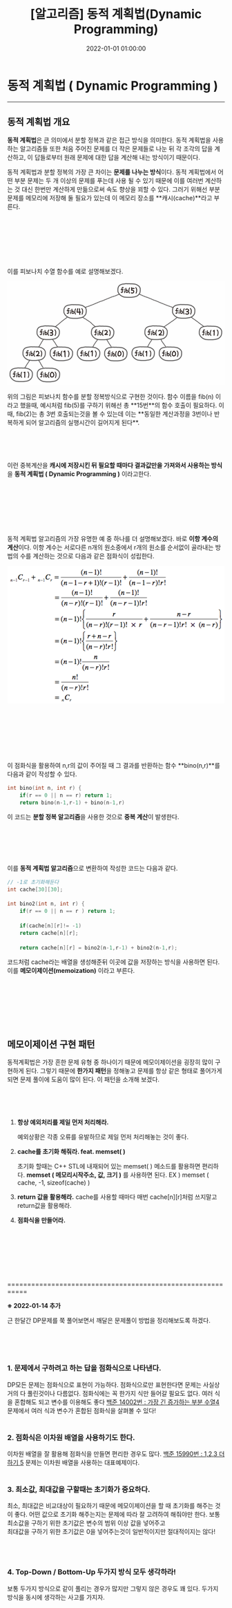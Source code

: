﻿---
title: "[알고리즘] 동적 계획법(Dynamic Programming) "
date: 2022-01-01 01:00:00
categories:
- Algorithm
tags:
- 알고리즘
- 다이나믹 프로그래밍
---

# 동적 계획법 ( Dynamic Programming )
<hr>

## 동적 계획법 개요
**동적 계획법**은 큰 의미에서 분할 정복과 같은 접근 방식을 의미한다. 동적 계획법을 사용하는 알고리즘들 또한 처음 주어진 문제를 더 작은 문제들로 나눈 뒤 각 조각의 답을 계산하고, 이 답들로부터 원래 문제에 대한 답을 계산해 내는 방식이기 때문이다.

동적 계획법과 분할 정복의 가장 큰 차이는 **문제를 나누는 방식**이다. 동적 계획법에서 어떤 부분 문제는 두 개 이상의 문제를 푸는데 사용 될 수 있기 때문에 이를 여러번 계산하는 것 대신 한번만 계산하게 만듦으로써 속도 향상을 꾀할 수 있다. 그러기 위해선 부분 문제를 메모리에 저장해 둘 필요가 있는데 이 메모리 장소를 **캐시(cache)**라고 부른다.

<br><br><br><br><br><br>

이를 피보나치 수열 함수를 예로 설명해보겠다.
<p align="center">
<img src="https://github.com/idkim97/idkim97.github.io/blob/master/img/Fibo.png?raw=true">
</p>
위의 그림은 피보나치 함수를 분할 정복방식으로 구현한 것이다. 함수 이름을 fib(n) 이라고 했을때, 예시처럼 fib(5)를 구하기 위해선 총 **15번**의 함수 호출이 필요하다. 이때, fib(2)는 총 3번 호출되는것을 볼 수 있는데 이는 **동일한 계산과정을 3번이나 반복하게 되어 알고리즘의 실행시간이 길어지게 된다**.

<br><br><br>

이런 중복계산을 **캐시에 저장시킨 뒤 필요할 때마다 결과값만을 가져와서 사용하는 방식**을 **동적 계획법 ( Dynamic Programming )** 이라고한다.

<br><br><br><br><br><br>

동적 계획법 알고리즘의 가장 유명한 예 중 하나를 더 설명해보겠다. 바로 **이항 계수의 계산**이다. 이항 계수는 서로다른 n개의 원소중에서 r개의 원소를 순서없이 골라내는 방법의 수를 계산하는 것으로 다음과 같은 점화식이 성립한다.
<p align="center">
<img src="https://github.com/idkim97/idkim97.github.io/blob/master/img/ncr.png?raw=true">
</p>

<br><br><br><br><br><br>

이 점화식을 활용하여 n,r의 값이 주어질 때 그 결과를 반환하는 함수 **bino(n,r)**를 다음과 같이 작성할 수 있다.

```c++
int bino(int n, int r) {
	if(r == 0 || n == r) return 1;
	return bino(n-1,r-1) + bino(n-1,r)
```
이 코드는 **분할 정복 알고리즘**을 사용한 것으로 **중복 계산**이 발생한다.
<br><br><br><br><br><br>


이를 **동적 계획법 알고리즘**으로 변환하여 작성한 코드는 다음과 같다.
```c++
// -1로 초기화해둔다
int cache[30][30];

int bino2(int n, int r) {
	if(r == 0 || n == r ) return 1;
	
	if(cache[n][r]!= -1) 
	return cache[n][r];

	return cache[n][r] = bino2(n-1,r-1) + bino2(n-1,r);
```
코드처럼 cache라는 배열을 생성해준뒤 이곳에 값을 저장하는 방식을 사용하면 된다. 이를 **메모이제이션(memoization)** 이라고 부른다.


<br><br><br><br><br><br>

## 메모이제이션 구현 패턴

동적계획법은 가장 흔한 문제 유형 중 하나이기 때문에 메모이제이션을 굉장히 많이 구현하게 된다. 그렇기 때문에 **한가지 패턴**을 정해놓고 문제를 항상 같은 형태로 풀어가게 되면 문제 풀이에 도움이 많이 된다. 이 패턴을 소개해 보겠다.

<br><br><br>

1. **항상 예외처리를 제일 먼저 처리해라.**

	예외상황은 각종 오류를 유발하므로 제일 먼저 처리해놓는 것이 좋다.
	
2. **cache를 초기화 해줘라. feat. memset( )**

	초기화 할때는 C++ STL에 내재되어 있는 memset( ) 메소드를 활용하면 편리하다. **memset ( 메모리시작주소, 값, 크기 )** 를 사용하면 된다.
	EX ) memset ( cache, -1, sizeof(cache) ) 
	 
3. **return 값을 활용해라.**
	cache를 사용할 때마다 매번 cache[n][r]처럼 쓰지말고 return값을 활용해라.

4. **점화식을 만들어라.**
	
<br><br><br><br><br><br>


===========================================================

**※ 2022-01-14 추가**

근 한달간 DP문제를 쭉 풀어보면서 깨달은 문제풀이 방법을 정리해보도록 하겠다.

<br><br><br>

### 1. 문제에서 구하려고 하는 답을 점화식으로 나타낸다.
DP모든 문제는 점화식으로 표현이 가능하다. 
점화식으로만 표현한다면 문제는 사실상 거의 다 풀린것이나 다름없다.
점화식에는 꼭 한가지 식만 들어갈 필요도 없다. 
여러 식을 혼합해도 되고 변수를 이용해도 좋다
[백준 14002번 : 가장 긴 증가하는 부분 수열4](https://idkim97.github.io/%EB%B0%B1%EC%A4%80/%EB%B0%B1%EC%A4%8014002%EB%B2%88/) 문제에서 여러 식과 변수가 혼합된 점화식을 살펴볼 수 있다!
<br><br>

### 2. 점화식은 이차원 배열을 사용하기도 한다.
이차원 배열을 잘 활용해 점화식을 만들면 편리한 경우도 많다.
[백준 15990번 : 1,2,3 더하기 5](https://idkim97.github.io/%EB%B0%B1%EC%A4%80/%EB%B0%B1%EC%A4%8015990%EB%B2%88/) 문제는 이차원 배열을 사용하는 대표예제이다.
<br><br>

### 3. 최소값, 최대값을 구할때는 초기화가 중요하다.
최소, 최대값은 비교대상이 필요하기 때문에 메모이제이션을 할 때 초기화를 해주는 것이 좋다.
어떤 값으로 초기화 해주는지는 문제에 따라 잘 고려하여 해줘야만 한다. 
보통 최소값을 구하기 위한 초기값은 변수의 범위 이상 값을 넣어주고  
최대값을 구하기 위한 초기값은 0을 넣어주는것이 일반적이지만 절대적이지는 않다!

<br><br>

### 4. Top-Down / Bottom-Up 두가지 방식 모두 생각하라!
보통 두가지 방식으로 같이 풀리는 경우가 많지만 그렇지 않은 경우도 꽤 있다.
두가지 방식을 동시에 생각하는 사고를 가지자.


